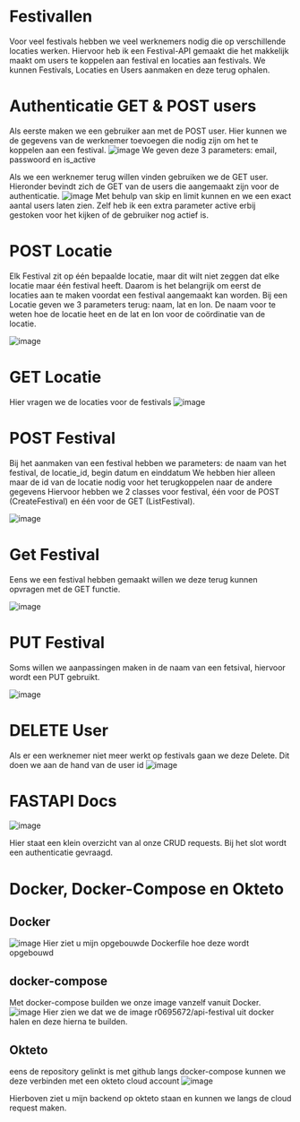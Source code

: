 # Festivallen

Voor veel festivals hebben we veel werknemers nodig die op verschillende locaties werken.
Hiervoor heb ik een Festival-API gemaakt die het makkelijk maakt om users te koppelen aan festival en locaties aan festivals.
We kunnen Festivals, Locaties en Users aanmaken en deze terug ophalen.


# Authenticatie GET & POST users

Als eerste maken we een gebruiker aan met de POST user. Hier kunnen we de gegevens van de werknemer toevoegen die nodig zijn om het te koppelen aan een festival.
![image](https://github.com/bervoetshannes/API-python/assets/47882529/f617ba77-3f51-4397-9c3a-4fae57ad8e3c)
We geven deze 3 parameters: email, passwoord en is_active


Als we een werknemer terug willen vinden gebruiken we de GET user. Hieronder bevindt zich de GET van de users die aangemaakt zijn voor de authenticatie.
![image](https://github.com/bervoetshannes/API-python/assets/47882529/aef80b93-e170-4717-9485-9080f7e9b322)
Met behulp van skip en limit kunnen en we een exact aantal users laten zien.
Zelf heb ik een extra parameter active erbij gestoken voor het kijken of de gebruiker nog actief is.

# POST Locatie

Elk Festival zit op één bepaalde locatie, maar dit wilt niet zeggen dat elke locatie maar één festival heeft.
Daarom is het belangrijk om eerst de locaties aan te maken voordat een festival aangemaakt kan worden.
Bij een Locatie geven we 3 parameters terug: naam, lat en lon. 
De naam voor te weten hoe de locatie heet en de lat en lon voor de coördinatie van de locatie.

![image](https://github.com/bervoetshannes/API-python/assets/47882529/ec78f804-7547-48a5-97d5-10a9cb9ce9ed)

# GET Locatie

Hier vragen we de locaties voor de festivals
![image](https://github.com/bervoetshannes/API-python/assets/47882529/34bc1a19-9f59-46a7-8894-6aabdc5cb390)


# POST Festival
Bij het aanmaken van een festival hebben we  parameters: de naam van het festival, de locatie_id, begin datum en einddatum
We hebben hier alleen maar de id van de locatie nodig voor het terugkoppelen naar de andere gegevens
Hiervoor hebben we 2 classes voor festival, één voor de POST (CreateFestival) en één voor de GET (ListFestival).

![image](https://github.com/bervoetshannes/API-python/assets/47882529/bca88aad-380a-4d99-9a09-43dcef0a04e1)

# Get Festival

Eens we een festival hebben gemaakt willen we deze terug kunnen opvragen met de GET functie.

![image](https://github.com/bervoetshannes/API-python/assets/47882529/85c924a1-091f-4f30-9612-a80d0fb3e3e7)



# PUT Festival
Soms willen we aanpassingen maken in de naam van een fetsival, hiervoor wordt een PUT gebruikt.

![image](https://github.com/bervoetshannes/API-python/assets/47882529/6c073c90-d440-46e5-b593-2793709ad1c4)


# DELETE User
Als er een werknemer niet meer werkt op festivals gaan we deze Delete.
Dit doen we aan de hand van de user id
![image](https://github.com/bervoetshannes/API-python/assets/47882529/f51ba141-6435-4498-b9ea-2db36fd6e28a)

# FASTAPI Docs

![image](https://github.com/bervoetshannes/API-python/assets/47882529/27d06dc9-f1c9-429b-bbc3-3f4a97e3d5d2)

Hier staat een klein overzicht van al onze CRUD requests.
Bij het slot wordt een authenticatie gevraagd.

# Docker, Docker-Compose en Okteto
## Docker
![image](https://github.com/bervoetshannes/API-python/assets/47882529/142e357d-212e-4e99-ba2c-242b36b90493)
Hier ziet u mijn opgebouwde Dockerfile hoe deze wordt opgebouwd


## docker-compose
Met docker-compose builden we onze image vanzelf vanuit Docker.
![image](https://github.com/bervoetshannes/API-python/assets/47882529/446653b1-a883-44b7-beab-cc6748e67e55)
Hier zien we dat we de image r0695672/api-festival uit docker halen en deze hierna te builden.

## Okteto
eens de repository gelinkt is met github langs docker-compose kunnen we deze verbinden met een okteto cloud account
![image](https://github.com/bervoetshannes/API-python/assets/47882529/cee3cf69-6a1d-46bb-a7d5-09bf2150d963)

Hierboven ziet u mijn backend op okteto staan en kunnen we langs de cloud request maken.
